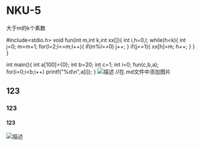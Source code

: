 # NKU-5
大于m的k个素数

#include<stdio.h>
void fun(int m,int k,int xx[]){
	int i,h=0,l;
		while(h<k){
			int j=0;
			m=m+1;
			for(l=2;l<=m;l++){
				if(m%l==0)
				j++;
			}
			if(j==1){
				xx[h]=m;
				h++;
			}
		}	
	}
	
int main(){
	int a[100]={0};
	int b=20;
	int c=1;
	int i=0;
	fun(c,b,a);
	for(i=0;i<b;i++)
	printf("%d\n",a[i]);
}
![描述](https://github.com/foolish1016/MoreView/blob/master/MoreBtn/Preview/7A33E4FC-D15F-4FA2-99D4-371FA7C8DEAA.png) //在.md文件中添加图片
## 123
### 123
#### 123
![描述](http://25.io/mou/Mou_128.png)
